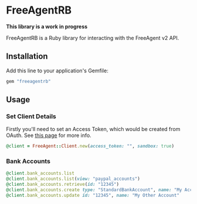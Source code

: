 # FreeAgentRB

**This library is a work in progress**

FreeAgentRB is a Ruby library for interacting with the FreeAgent v2 API.

## Installation

Add this line to your application's Gemfile:

```ruby
gem "freeagentrb"
```

## Usage

### Set Client Details

Firstly you'll need to set an Access Token, which would be created from OAuth.
See [this page](https://dev.freeagent.com/docs/quick_start) for more info.

```ruby
@client = FreeAgent::Client.new(access_token: "", sandbox: true)
```

### Bank Accounts

```ruby
@client.bank_accounts.list
@client.bank_accounts.list(view: "paypal_accounts")
@client.bank_accounts.retrieve(id: "12345")
@client.bank_accounts.create type: "StandardBankAccount", name: "My Account", opening_balance: "10"
@client.bank_accounts.update id: "12345", name: "My Other Account"
```

